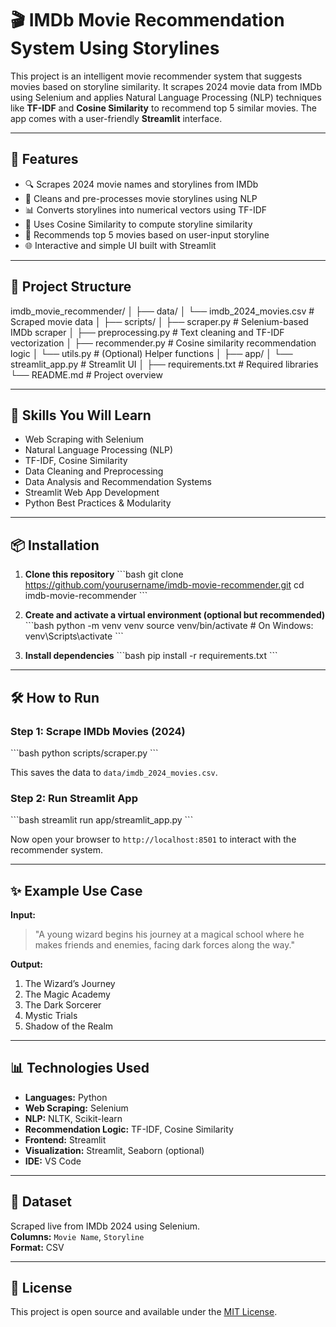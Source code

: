 # 🎬 IMDb Movie Recommendation System Using Storylines

This project is an intelligent movie recommender system that suggests movies based on storyline similarity. It scrapes 2024 movie data from IMDb using Selenium and applies Natural Language Processing (NLP) techniques like **TF-IDF** and **Cosine Similarity** to recommend top 5 similar movies. The app comes with a user-friendly **Streamlit** interface.

---

## 🚀 Features

- 🔍 Scrapes 2024 movie names and storylines from IMDb
- 🧹 Cleans and pre-processes movie storylines using NLP
- 📊 Converts storylines into numerical vectors using TF-IDF
- 🤝 Uses Cosine Similarity to compute storyline similarity
- 🎯 Recommends top 5 movies based on user-input storyline
- 🌐 Interactive and simple UI built with Streamlit

---

## 📁 Project Structure

imdb_movie_recommender/
│
├── data/
│   └── imdb_2024_movies.csv          # Scraped movie data
│
├── scripts/
│   ├── scraper.py                    # Selenium-based IMDb scraper
│   ├── preprocessing.py              # Text cleaning and TF-IDF vectorization
│   ├── recommender.py                # Cosine similarity recommendation logic
│   └── utils.py                      # (Optional) Helper functions
│
├── app/
│   └── streamlit_app.py              # Streamlit UI
│
├── requirements.txt                  # Required libraries
└── README.md                         # Project overview

---

## 🧠 Skills You Will Learn

- Web Scraping with Selenium  
- Natural Language Processing (NLP)  
- TF-IDF, Cosine Similarity  
- Data Cleaning and Preprocessing  
- Data Analysis and Recommendation Systems  
- Streamlit Web App Development  
- Python Best Practices & Modularity  

---

## 📦 Installation

1. **Clone this repository**
\`\`\`bash
git clone https://github.com/yourusername/imdb-movie-recommender.git
cd imdb-movie-recommender
\`\`\`

2. **Create and activate a virtual environment (optional but recommended)**
\`\`\`bash
python -m venv venv
source venv/bin/activate  # On Windows: venv\Scripts\activate
\`\`\`

3. **Install dependencies**
\`\`\`bash
pip install -r requirements.txt
\`\`\`

---

## 🛠 How to Run

### Step 1: Scrape IMDb Movies (2024)
\`\`\`bash
python scripts/scraper.py
\`\`\`

This saves the data to `data/imdb_2024_movies.csv`.

### Step 2: Run Streamlit App
\`\`\`bash
streamlit run app/streamlit_app.py
\`\`\`

Now open your browser to `http://localhost:8501` to interact with the recommender system.

---

## ✨ Example Use Case

**Input:**
> "A young wizard begins his journey at a magical school where he makes friends and enemies, facing dark forces along the way."

**Output:**
1. The Wizard’s Journey  
2. The Magic Academy  
3. The Dark Sorcerer  
4. Mystic Trials  
5. Shadow of the Realm

---

## 📊 Technologies Used

- **Languages:** Python  
- **Web Scraping:** Selenium  
- **NLP:** NLTK, Scikit-learn  
- **Recommendation Logic:** TF-IDF, Cosine Similarity  
- **Frontend:** Streamlit  
- **Visualization:** Streamlit, Seaborn (optional)  
- **IDE:** VS Code  

---

## 📂 Dataset

Scraped live from IMDb 2024 using Selenium.  
**Columns:** `Movie Name`, `Storyline`  
**Format:** CSV

---

## 📄 License

This project is open source and available under the [MIT License](LICENSE).



